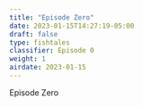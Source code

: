 ```yaml
---
title: "Episode Zero"
date: 2023-01-15T14:27:19-05:00
draft: false
type: fishtales
classifier: Episode 0
weight: 1
airdate: 2023-01-15
---
```


Episode Zero
